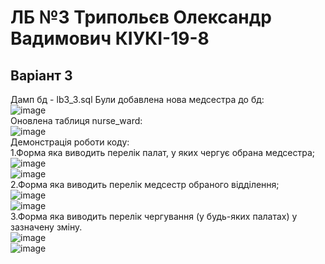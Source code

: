 # ЛБ №3 Трипольєв Олександр Вадимович КІУКІ-19-8
## Варіант 3
Дамп бд - lb3_3.sql
Були добавлена нова медсестра до бд:<br/>
![image](https://user-images.githubusercontent.com/129610483/229356612-38bbd14e-9b4b-430f-b2ef-1502d401267b.png)<br/>
Оновлена таблиця nurse_ward:<br/>
![image](https://user-images.githubusercontent.com/129610483/229356694-929cbe6b-8346-406a-ad71-fd928f1a7b85.png)<br/>
Демонстрація роботи коду:<br/>
1.Форма яка виводить перелік палат, у яких чергує обрана медсестра;<br/>
![image](https://user-images.githubusercontent.com/129610483/229357549-1cb43ca2-8f89-4dd1-bb88-1b41f068c3e2.png)<br/>
![image](https://user-images.githubusercontent.com/129610483/229357782-3e0a2dcd-0e48-47d2-b02b-2d0b79cac42a.png)<br/>
2.Форма яка виводить перелік медсестр обраного відділення;<br/>
![image](https://user-images.githubusercontent.com/129610483/229357706-5f0857b2-0d36-423a-8e8c-7d6a61c839cb.png)<br/>
![image](https://user-images.githubusercontent.com/129610483/229357805-f7c60034-89dc-4d6d-af35-8f9e2838f773.png)<br/>
3.Форма яка виводить перелік чергування (у будь-яких палатах) у зазначену зміну.<br/>
![image](https://user-images.githubusercontent.com/129610483/229357719-edf90cb3-1a7a-4ea2-b429-8911c6544ba5.png)<br/>
![image](https://user-images.githubusercontent.com/129610483/229357819-12873569-1778-4757-9f8d-bae02035a224.png)<br/>
